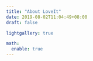 ```yaml
---
title: "About LoveIt"
date: 2019-08-02T11:04:49+08:00
draft: false

lightgallery: true

math:
  enable: true
---
```


